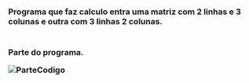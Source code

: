 <h3> Programa que faz calculo entra uma matriz com 2 linhas e 3 colunas e outra com 3 linhas 2 colunas.
<br>
<br>
<h3> Parte do programa.
<br>
  
  
![ParteCodigo](https://user-images.githubusercontent.com/64815075/223580794-0a19a871-7dba-448a-a0f0-d1202eb55378.png)
